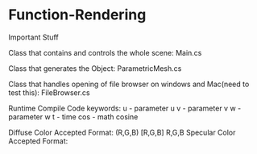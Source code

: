 # Function-Rendering

Important Stuff

Class that contains and controls the whole scene: Main.cs 

Class that generates the Object: ParametricMesh.cs

Class that handles opening of file browser on windows and Mac(need to test this): FileBrowser.cs


Runtime Compile Code keywords: u - parameter u
                               v - parameter v
                               w - parameter w
                               t - time
                               cos - math cosine
                               


Diffuse Color Accepted Format: (R,G,B) [R,G,B] R,G,B
Specular Color Accepted Format:

